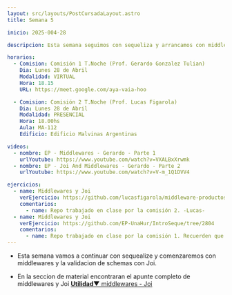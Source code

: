 ```yaml
---
layout: src/layouts/PostCursadaLayout.astro
title: Semana 5

inicio: 2025-004-28

descripcion: Esta semana seguimos con sequeliza y arrancamos con middlewares y validaciones de schemas con Joi.

horarios:
  - Comision: Comisión 1 T.Noche (Prof. Gerardo Gonzalez Tulian)
    Dia: Lunes 28 de Abril
    Modalidad: VIRTUAL
    Hora: 18.15
    URL: https://meet.google.com/aya-vaia-hoo

  - Comision: Comisión 2 T.Noche (Prof. Lucas Figarola)
    Dia: Lunes 28 de Abril
    Modalidad: PRESENCIAL
    Hora: 18.00hs
    Aula: MA-112
    Edificio: Edificio Malvinas Argentinas

videos:
  - nombre: EP - Middlewares - Gerardo - Parte 1
    urlYoutube: https://www.youtube.com/watch?v=VXALBxXrwmk
  - nombre: EP - Joi And Middlewares - Gerardo - Parte 2
    urlYoutube: https://www.youtube.com/watch?v=V-m_1Q1DVV4

ejercicios:
  - name: Middlewares y Joi
    verEjercicio: https://github.com/lucasfigarola/middleware-productos
    comentarios:
      - name: Repo trabajado en clase por la comisión 2. -Lucas-
  - name: Middlewares y Joi
    verEjercicio: https://github.com/EP-UnaHur/IntroSeque/tree/2804
    comentarios:
      - name: Repo trabajado en clase por la comisión 1. Recuerden que trabajamos en la rama 2804 -Gerardo- Rama 2804
---
```


- Esta semana vamos a continuar con sequealize y comenzaremos con middlewares y la validacion de schemas con Joi.

- En la seccion de material encontraran el apunte completo de middlewares y Joi <a href="/material#middlewares-Joi" target="_blank">**Utilidad**▼ middlewares - Joi</a>

